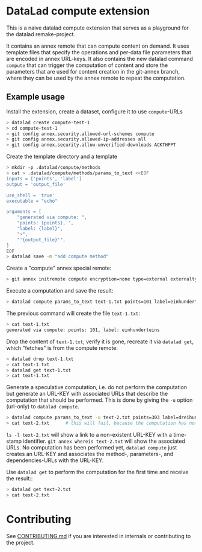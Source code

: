# DataLad compute extension

This is a naive datalad compute extension that serves as a playground for
the datalad remake-project.

It contains an annex remote that can compute content on demand. It uses template
files that specify the operations and per-data file parameters that are encoded
in annex URL-keys. It also contains the new datalad command `compute` that
can trigger the computation of content and store the parameters that are
used for content creation in the git-annex branch, where they can be used by
the annex remote to repeat the computation.


## Example usage

Install the extension, create a dataset, configure it to use `compute`-URLs


```bash
> datalad create compute-test-1
> cd compute-test-1
> git config annex.security.allowed-url-schemes compute
> git config annex.security.allowed-ip-addresses all
> git config annex.security.allow-unverified-downloads ACKTHPPT
```

Create the template directory and a template

```bash
> mkdir -p .datalad/compute/methods
> cat > .datalad/compute/methods/params_to_text <<EOF
inputs = ['points', 'label']
output = 'output_file'

use_shell = 'true'
executable = "echo"

arguments = [
    "generated via compute: ",
    "points: {points}, ",
    "label: {label}",
    ">",
    "'{output_file}'",
]
EOF
> datalad save -m "add compute method"
```

Create a "compute" annex special remote:
```bash
> git annex initremote compute encryption=none type=external externaltype=compute
```

Execute a computation and save the result:
```bash
> datalad compute params_to_text text-1.txt points=101 label=einhunderteins
```

The previous command will create the file `text-1.txt`:
```bash
> cat text-1.txt
generated via compute: points: 101, label: einhunderteins
```

Drop the content of `text-1.txt`, verify it is gone, recreate it via
`datalad get`, which "fetches" is from the compute remote:

```bash
> datalad drop text-1.txt
> cat text-1.txt
> datalad get text-1.txt
> cat text-1.txt
``` 

Generate a speculative computation, i.e. do not perform the computation but generate an
URL-KEY with associated URLs that describe the computation that should be performed. This
is done by giving the `-u` option (url-only) to `datalad compute`.

```bash
> datalad compute params_to_text -u text-2.txt points=303 label=dreihunderdrei
> cat text-2.txt      # this will fail, because the computation has not yet been performed
```

`ls -l text-2.txt` will show a link to a non-existent URL-KEY with a time-stamp identifier.
`git annex whereis text-2.txt` will show the associated URLs. No computation has been
performed yet, `datalad compute` just creates an URL-KEY and associates the method-,
parameters-, and dependencies-URLs with the URL-KEY.

Use `datalad get` to perform the computation for the first time and receive the result::
```bash
> datalad get text-2.txt
> cat text-2.txt
```


# Contributing

See [CONTRIBUTING.md](CONTRIBUTING.md) if you are interested in internals or
contributing to the project.
